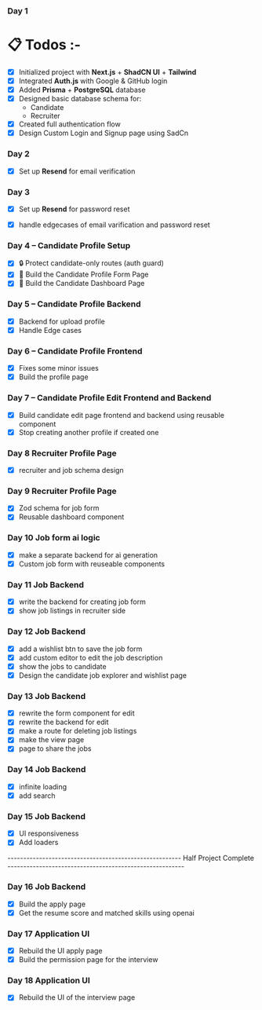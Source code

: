 ### Day 1 
# 📋 Todos :-
- [X] Initialized project with **Next.js** + **ShadCN UI** + **Tailwind**
- [X] Integrated **Auth.js** with Google & GitHub login
- [X] Added **Prisma** + **PostgreSQL** database
- [X] Designed basic database schema for:
  - Candidate
  - Recruiter
- [X] Created full authentication flow
- [X] Design Custom Login and Signup page using SadCn

### Day 2
- [x] Set up **Resend** for email verification 

### Day 3 
 - [x] Set up **Resend** for password reset
 - [x] handle edgecases of email varification and password reset


### Day 4 – Candidate Profile Setup

- [x] 🔒 Protect candidate-only routes (auth guard)  
- [x] 👤 Build the Candidate Profile Form Page  
- [x] 👤 Build the Candidate Dashboard Page  

### Day 5 – Candidate Profile Backend

- [x] Backend for upload profile
- [x] Handle Edge cases 

### Day 6 – Candidate Profile Frontend

- [x] Fixes some minor issues
- [x] Build the profile page 

### Day 7 – Candidate Profile Edit Frontend and Backend

- [x] Build candidate edit page frontend and backend using reusable component 
- [x] Stop creating another profile if created one 

### Day 8 Recruiter Profile Page
- [x] recruiter and job schema design

### Day 9 Recruiter Profile Page
- [x] Zod schema for job form 
- [x] Reusable dashboard component

### Day 10 Job form ai logic 
- [x] make a separate backend for ai generation
- [x] Custom job form with reuseable components

### Day 11 Job Backend
- [X] write the backend for creating job form 
- [x] show job listings in recruiter side 

### Day 12 Job Backend
- [x] add a wishlist btn to save the job form 
- [x] add custom editor to edit the job description
- [x] show the jobs to candidate
- [x] Design the candidate job explorer and wishlist page 

### Day 13 Job Backend
- [x] rewrite the form component for edit 
- [x] rewrite the backend for edit 
- [x] make a route for deleting job listings 
- [x] make the view page 
- [x] page to share the jobs

### Day 14 Job Backend
- [x] infinite loading 
- [x] add search 

### Day 15 Job Backend
- [x] UI responsiveness
- [x] Add loaders 

------------------------------------------------------- Half Project Complete --------------------------------------------------------

### Day 16 Job Backend
- [x] Build the apply page
- [x] Get the resume score and matched skills using openai

### Day 17 Application UI 
- [x] Rebuild the UI apply page
- [x] Build the permission page for the interview 

### Day 18 Application UI 
- [x] Rebuild the UI of the interview  page

